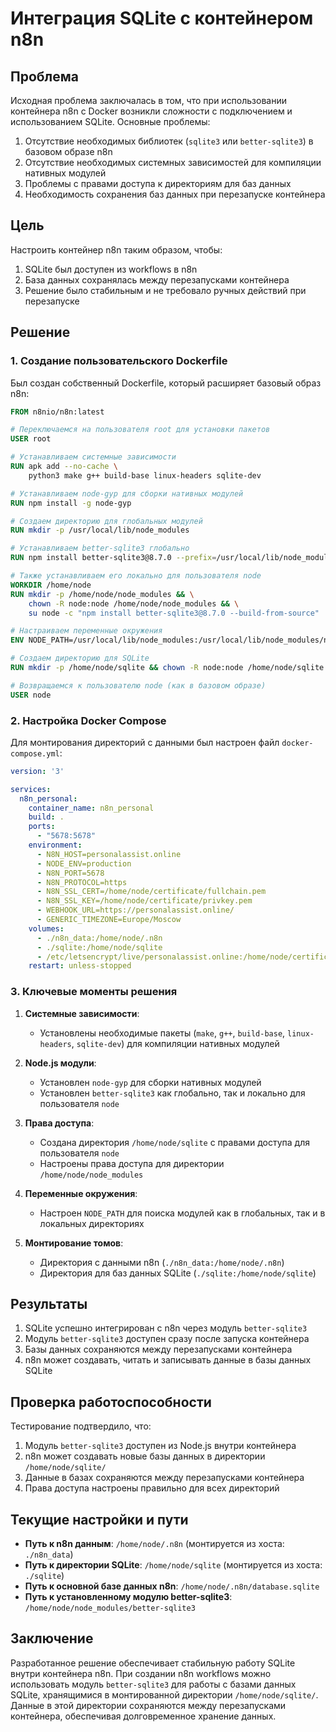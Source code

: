 # Интеграция SQLite с контейнером n8n

## Проблема

Исходная проблема заключалась в том, что при использовании контейнера n8n с Docker возникли сложности с подключением и использованием SQLite. Основные проблемы:

1. Отсутствие необходимых библиотек (`sqlite3` или `better-sqlite3`) в базовом образе n8n
2. Отсутствие необходимых системных зависимостей для компиляции нативных модулей
3. Проблемы с правами доступа к директориям для баз данных
4. Необходимость сохранения баз данных при перезапуске контейнера

## Цель

Настроить контейнер n8n таким образом, чтобы:
1. SQLite был доступен из workflows в n8n
2. База данных сохранялась между перезапусками контейнера
3. Решение было стабильным и не требовало ручных действий при перезапуске

## Решение

### 1. Создание пользовательского Dockerfile

Был создан собственный Dockerfile, который расширяет базовый образ n8n:

```dockerfile
FROM n8nio/n8n:latest

# Переключаемся на пользователя root для установки пакетов
USER root

# Устанавливаем системные зависимости
RUN apk add --no-cache \
    python3 make g++ build-base linux-headers sqlite-dev

# Устанавливаем node-gyp для сборки нативных модулей
RUN npm install -g node-gyp

# Создаем директорию для глобальных модулей
RUN mkdir -p /usr/local/lib/node_modules

# Устанавливаем better-sqlite3 глобально
RUN npm install better-sqlite3@8.7.0 --prefix=/usr/local/lib/node_modules --build-from-source

# Также устанавливаем его локально для пользователя node
WORKDIR /home/node
RUN mkdir -p /home/node/node_modules && \
    chown -R node:node /home/node/node_modules && \
    su node -c "npm install better-sqlite3@8.7.0 --build-from-source"

# Настраиваем переменные окружения
ENV NODE_PATH=/usr/local/lib/node_modules:/usr/local/lib/node_modules/node_modules:/home/node/node_modules

# Создаем директорию для SQLite
RUN mkdir -p /home/node/sqlite && chown -R node:node /home/node/sqlite

# Возвращаемся к пользователю node (как в базовом образе)
USER node
```

### 2. Настройка Docker Compose

Для монтирования директорий с данными был настроен файл `docker-compose.yml`:

```yaml
version: '3'

services:
  n8n_personal:
    container_name: n8n_personal
    build: .
    ports:
      - "5678:5678"
    environment:
      - N8N_HOST=personalassist.online
      - NODE_ENV=production
      - N8N_PORT=5678
      - N8N_PROTOCOL=https
      - N8N_SSL_CERT=/home/node/certificate/fullchain.pem
      - N8N_SSL_KEY=/home/node/certificate/privkey.pem
      - WEBHOOK_URL=https://personalassist.online/
      - GENERIC_TIMEZONE=Europe/Moscow
    volumes:
      - ./n8n_data:/home/node/.n8n
      - ./sqlite:/home/node/sqlite
      - /etc/letsencrypt/live/personalassist.online:/home/node/certificate:ro
    restart: unless-stopped
```

### 3. Ключевые моменты решения

1. **Системные зависимости**:
   - Установлены необходимые пакеты (`make`, `g++`, `build-base`, `linux-headers`, `sqlite-dev`) для компиляции нативных модулей

2. **Node.js модули**:
   - Установлен `node-gyp` для сборки нативных модулей
   - Установлен `better-sqlite3` как глобально, так и локально для пользователя `node`

3. **Права доступа**:
   - Создана директория `/home/node/sqlite` с правами доступа для пользователя `node`
   - Настроены права доступа для директории `/home/node/node_modules`

4. **Переменные окружения**:
   - Настроен `NODE_PATH` для поиска модулей как в глобальных, так и в локальных директориях

5. **Монтирование томов**:
   - Директория с данными n8n (`./n8n_data:/home/node/.n8n`)
   - Директория для баз данных SQLite (`./sqlite:/home/node/sqlite`)

## Результаты

1. SQLite успешно интегрирован с n8n через модуль `better-sqlite3`
2. Модуль `better-sqlite3` доступен сразу после запуска контейнера
3. Базы данных сохраняются между перезапусками контейнера
4. n8n может создавать, читать и записывать данные в базы данных SQLite

## Проверка работоспособности

Тестирование подтвердило, что:

1. Модуль `better-sqlite3` доступен из Node.js внутри контейнера
2. n8n может создавать новые базы данных в директории `/home/node/sqlite/`
3. Данные в базах сохраняются между перезапусками контейнера
4. Права доступа настроены правильно для всех директорий

## Текущие настройки и пути

- **Путь к n8n данным**: `/home/node/.n8n` (монтируется из хоста: `./n8n_data`)
- **Путь к директории SQLite**: `/home/node/sqlite` (монтируется из хоста: `./sqlite`)
- **Путь к основной базе данных n8n**: `/home/node/.n8n/database.sqlite`
- **Путь к установленному модулю better-sqlite3**: `/home/node/node_modules/better-sqlite3`

## Заключение

Разработанное решение обеспечивает стабильную работу SQLite внутри контейнера n8n. При создании n8n workflows можно использовать модуль `better-sqlite3` для работы с базами данных SQLite, хранящимися в монтированной директории `/home/node/sqlite/`. Данные в этой директории сохраняются между перезапусками контейнера, обеспечивая долговременное хранение данных. 